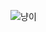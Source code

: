 ![냥이](https://user-images.githubusercontent.com/102732425/207756094-0baecfcb-aabc-415d-b004-8ba4bd978da5.png)
